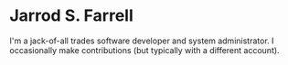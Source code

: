 # Jarrod S. Farrell

I'm a jack-of-all trades software developer and system administrator. I occasionally make contributions (but typically with a different account).
